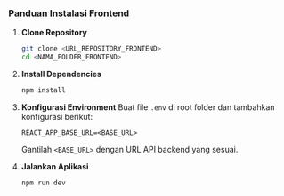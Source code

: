 ### Panduan Instalasi Frontend

1. **Clone Repository**

   ```bash
   git clone <URL_REPOSITORY_FRONTEND>
   cd <NAMA_FOLDER_FRONTEND>
   ```

2. **Install Dependencies**

   ```bash
   npm install
   ```

3. **Konfigurasi Environment**
   Buat file `.env` di root folder dan tambahkan konfigurasi berikut:

   ```plaintext
   REACT_APP_BASE_URL=<BASE_URL>
   ```

   Gantilah `<BASE_URL>` dengan URL API backend yang sesuai.

4. **Jalankan Aplikasi**
   ```bash
   npm run dev
   ```
